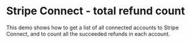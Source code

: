# Stripe Connect - total refund count

This demo shows how to get a list of all connected accounts to Stripe Connect, and to count all the succeeded refunds in each account.